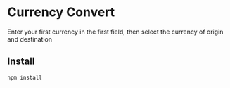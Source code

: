 # Currency Convert

Enter your first currency in the first field, then select the currency of origin and destination

## Install

```npm install```